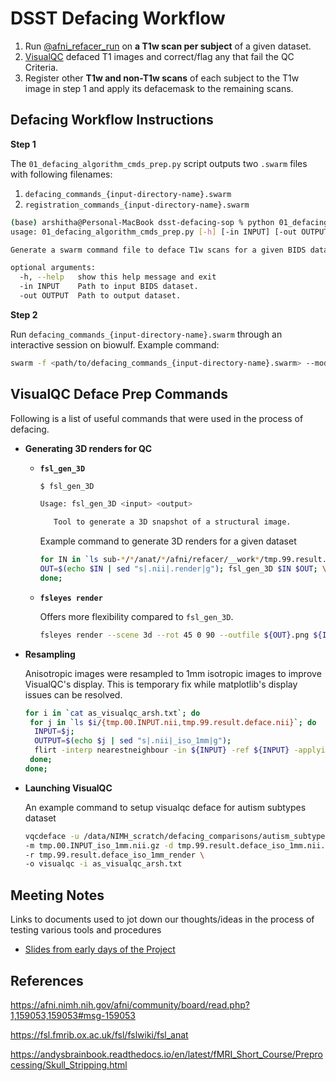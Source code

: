 # DSST Defacing Workflow

1. Run [@afni_refacer_run](https://afni.nimh.nih.gov/pub/dist/doc/htmldoc/tutorials/refacer/refacer_run.html) on **a T1w scan per subject** of a given dataset. 
2. [VisualQC](https://raamana.github.io/visualqc/gallery_defacing.html) defaced T1 images and correct/flag any that fail the QC Criteria. 
3. Register other **T1w and non-T1w scans** of each subject to the T1w image in step 1 and apply its defacemask to the remaining scans. 

## Defacing Workflow Instructions

**Step 1**

The `01_defacing_algorithm_cmds_prep.py` script outputs two `.swarm` files with following filenames:
  1. `defacing_commands_{input-directory-name}.swarm`
  2. `registration_commands_{input-directory-name}.swarm`

```bash
(base) arshitha@Personal-MacBook dsst-defacing-sop % python 01_defacing_algorithm_cmds_prep.py -h
usage: 01_defacing_algorithm_cmds_prep.py [-h] [-in INPUT] [-out OUTPUT]

Generate a swarm command file to deface T1w scans for a given BIDS dataset.

optional arguments:
  -h, --help   show this help message and exit
  -in INPUT    Path to input BIDS dataset.
  -out OUTPUT  Path to output dataset.

```

**Step 2**

Run `defacing_commands_{input-directory-name}.swarm` through an interactive session on biowulf. Example command: 

```bash
swarm -f <path/to/defacing_commands_{input-directory-name}.swarm> --module afni --logdir <path/to/swarm/logdir> --job-name afni_refacer_t1_defacing --merge-output 
```

## VisualQC Deface Prep Commands

Following is a list of useful commands that were used in the process of defacing.

- **Generating 3D renders for QC** 

  - **`fsl_gen_3D`**

      ```bash
      $ fsl_gen_3D
    
      Usage: fsl_gen_3D <input> <output> 

         Tool to generate a 3D snapshot of a structural image.
      ```
      Example command to generate 3D renders for a given dataset

      ```bash
      for IN in `ls sub-*/*/anat/*/afni/refacer/__work*/tmp.99.result.deface.nii`; do \
      OUT=$(echo $IN | sed "s|.nii|.render|g"); fsl_gen_3D $IN $OUT; \
      done;
      ```

  - **`fsleyes render`**

      Offers more flexibility compared to `fsl_gen_3D`. 
    
      ```bash 
      fsleyes render --scene 3d --rot 45 0 90 --outfile ${OUT}.png ${INPUT}.nii.gz -dr 30 250 -cr 30 500 -in spline -bf 0.225 -r 100 -ns 500
      ```

- **Resampling**

    Anisotropic images were resampled to 1mm isotropic images to improve VisualQC's display. This is temporary fix while matplotlib's display issues can be resolved.

    ```bash
    for i in `cat as_visualqc_arsh.txt`; do 
     for j in `ls $i/{tmp.00.INPUT.nii,tmp.99.result.deface.nii}`; do 
      INPUT=$j; 
      OUTPUT=$(echo $j | sed "s|.nii|_iso_1mm|g"); 
      flirt -interp nearestneighbour -in ${INPUT} -ref ${INPUT} -applyisoxfm 1 -out ${OUTPUT}; 
     done; 
    done;
    ```

- **Launching VisualQC**

    An example command to setup visualqc deface for autism subtypes dataset
    ```bash
    vqcdeface -u /data/NIMH_scratch/defacing_comparisons/autism_subtypes/defacing_outputs \
    -m tmp.00.INPUT_iso_1mm.nii.gz -d tmp.99.result.deface_iso_1mm.nii.gz \
    -r tmp.99.result.deface_iso_1mm_render \
    -o visualqc -i as_visualqc_arsh.txt
    ```

## Meeting Notes
Links to documents used to jot down our thoughts/ideas in the process of testing various tools and procedures 

- [Slides from early days of the Project](https://docs.google.com/presentation/d/1-eNBUjRG89kgq1sxaphNEqWQ3KZQ0kpeCfGQprqlqWo/edit#slide=id.g116908c6bac_0_0)

## References

https://afni.nimh.nih.gov/afni/community/board/read.php?1,159053,159053#msg-159053

https://fsl.fmrib.ox.ac.uk/fsl/fslwiki/fsl_anat

https://andysbrainbook.readthedocs.io/en/latest/fMRI_Short_Course/Preprocessing/Skull_Stripping.html
